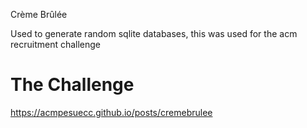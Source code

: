 Crème Brûlée

Used to generate random sqlite databases, this was used for the acm recruitment challenge

# The Challenge
https://acmpesuecc.github.io/posts/cremebrulee
